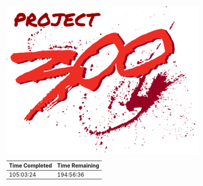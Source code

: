![Project 300 Logo](images/project-300-logo.png)

| Time Completed | Time Remaining |
| -------------- | -------------- |
| 105:03:24      | 194:56:36      |
